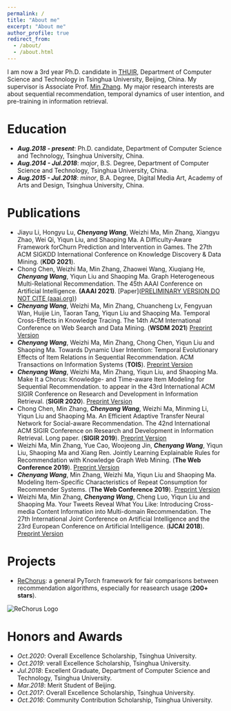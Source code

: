 ```yaml
---
permalink: /
title: "About me"
excerpt: "About me"
author_profile: true
redirect_from: 
  - /about/
  - /about.html
---
```


I am now a 3rd year Ph.D. candidate in [THUIR](http://www.thuir.cn/), Department of Computer Science and Technology in Tsinghua University, Beijing, China. My supervisor is Associate Prof. [Min Zhang](http://www.thuir.cn/group/~mzhang/). My major research interests are about sequential recommendation, temporal dynamics of user intention, and pre-training in information retrieval. 

Education
======
* ***Aug.2018 - present***: Ph.D. candidate, Department of Computer Science and Technology, Tsinghua University, China.
* ***Aug.2014 - Jul.2018***: *major*, B.S. Degree, Department of Computer Science and Technology, Tsinghua University, China. 
* ***Aug.2015 - Jul.2018***: *minor*, B.A. Degree, Digital Media Art, Academy of Arts and Design, Tsinghua University, China. 

Publications
======
* Jiayu Li, Hongyu Lu, ***Chenyang Wang***, Weizhi Ma, Min Zhang, Xiangyu Zhao, Wei Qi, Yiqun Liu, and Shaoping Ma. A Difficulty-Aware Framework forChurn Prediction and Intervention in Games. The 27th ACM SIGKDD International Conference on Knowledge Discovery & Data Mining. (**KDD 2021**).
* Chong Chen, Weizhi Ma, Min Zhang, Zhaowei Wang, Xiuqiang He, ***Chenyang Wang***, Yiqun Liu and Shaoping Ma. Graph Heterogeneous Multi-Relational Recommendation. The 45th AAAI Conference on Artificial Intelligence. **(AAAI 2021)**. [Paper]([PRELIMINARY VERSION DO NOT CITE (aaai.org)](https://www.aaai.org/AAAI21Papers/AAAI-615.ChenC.pdf))
* ***Chenyang Wang***, Weizhi Ma, Min Zhang, Chuancheng Lv, Fengyuan Wan, Huijie Lin, Taoran Tang, Yiqun Liu and Shaoping Ma. Temporal Cross-Effects in Knowledge Tracing. The 14th ACM International Conference on Web Search and Data Mining. (**WSDM 2021**) [Preprint Version](http://www.thuir.cn/group/~mzhang/publications/WSDM2021-WangChenyang.pdf)
* ***Chenyang Wang***, Weizhi Ma, Min Zhang, Chong Chen, Yiqun Liu and Shaoping Ma. Towards Dynamic User Intention: Temporal Evolutionary Effects of Item Relations in Sequential Recommendation. ACM Transactions on Information Systems (**TOIS**). [Preprint Version](http://www.thuir.cn/group/~mzhang/publications/TOIS2020-WangChenyang.pdf)
* ***Chenyang Wang***, Weizhi Ma, Min Zhang, Yiqun Liu, and Shaoping Ma. Make It a Chorus: Knowledge- and Time-aware Item Modeling for Sequential Recommendation. to appear in the 43rd International ACM SIGIR Conference on Research and Development in Information Retrieval. (**SIGIR 2020**). [Preprint Version](http://www.thuir.cn/group/~mzhang/publications/SIGIR2020Wangcy.pdf)
* Chong Chen, Min Zhang, ***Chenyang Wang***, Weizhi Ma, Minming Li, Yiqun Liu and Shaoping Ma. An Efficient Adaptive Transfer Neural Network for Social-aware Recommendation. The 42nd International ACM SIGIR Conference on Research and Development in Information Retrieval. Long paper. (**SIGIR 2019**). [Preprint Version](http://www.thuir.cn/group/~mzhang/publications/SIGIR2019ChenC.pdf)
* Weizhi Ma, Min Zhang, Yue Cao, Woojeong Jin, ***Chenyang Wang***, Yiqun Liu, Shaoping Ma and Xiang Ren. Jointly Learning Explainable Rules for Recommendation with Knowledge Graph Web Mining. (**The Web Conference 2019**). [Preprint Version](http://www.thuir.cn/group/~mzhang/publications/WWW2019-mwz.pdf)
* ***Chenyang Wang***, Min Zhang, Weizhi Ma, Yiqun Liu and Shaoping Ma. Modeling Item-Specific Characteristics of Repeat Consumption for Recommender Systems. (**The Web Conference 2019**). [Preprint Version](http://www.thuir.cn/group/~mzhang/publications/WWW2019-wcy.pdf)
* Weizhi Ma, Min Zhang, ***Chenyang Wang***, Cheng Luo, Yiqun Liu and Shaoping Ma. Your Tweets Reveal What You Like: Introducing Cross-media Content Information into Multi-domain Recommendation. The 27th International Joint Conference on Artificial Intelligence and the 23rd European Conference on Artificial Intelligence. (**IJCAI 2018**). [Preprint Version](http://www.thuir.cn/group/~mzhang/publications/IJCAI18-Ma.pdf)

Projects
======
* [ReChorus](https://github.com/THUwangcy/ReChorus): a general PyTorch framework for fair comparisons between recommendation algorithms, especially for reasearch usage (**200+ stars**).

![ReChorus Logo]({{site.url}}/images/logo.png)

Honors and Awards
======
* *Oct.2020*: Overall Excellence Scholarship, Tsinghua University.
* *Oct.2019*: verall Excellence Scholarship, Tsinghua University.
* *Jul.2018*: Excellent Graduate, Department of Computer Science and Technology, Tsinghua University.
* *Mar.2018*: Merit Student of Beijing.
* *Oct.2017*: Overall Excellence Scholarship, Tsinghua University. 
* *Oct.2016*: Community Contribution Scholarship, Tsinghua University.



